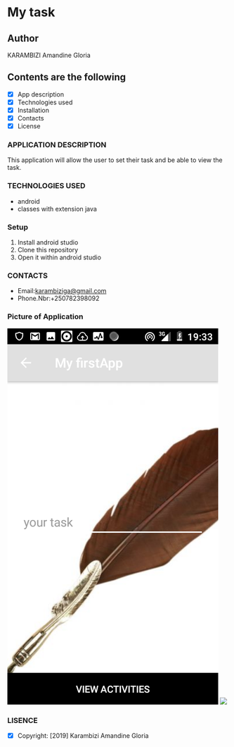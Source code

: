 # My task

## Author

KARAMBIZI Amandine Gloria

## Contents are the following

 - [x] App description
 - [x]  Technologies used
 - [x]  Installation
 - [x]  Contacts
 - [x]  License
### APPLICATION DESCRIPTION

 This application will allow the user to set their task and be able to view the task.

### TECHNOLOGIES USED

   + android
   + classes with extension java

### Setup

   1. Install  android studio
   2. Clone this repository
   3. Open it within android studio



### CONTACTS

   +  Email:karambiziga@gmail.com
   +  Phone.Nbr:+250782398092

### Picture of Application

  <img src= "screenshoot/list.png">
  <img src= "screenshoot/display.jpg">


### LISENCE

- [x] Copyright: [2019] Karambizi Amandine Gloria

